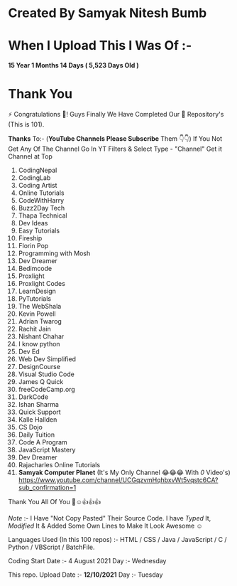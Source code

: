 <!-- # 100 Projects Completed -->

# Created By **Samyak Nitesh Bumb**

# When I Upload This I Was Of :-
**15 Year 1 Months 14 Days ( 5,523 Days Old )**

# Thank You

 ⚡ Congratulations 👏!  Guys Finally We Have Completed Our **💯** Repository's (This is 101).

**Thanks** To:-
(**YouTube Channels Please Subscribe** Them 👇👇)
If You Not Get Any Of The Channel Go In YT Filters & Select Type - "Channel"  Get it Channel at Top

1. CodingNepal
2. CodingLab
3. Coding Artist
4. Online Tutorials
5. CodeWithHarry
6. Buzz2Day Tech
7. Thapa Technical
8. Dev Ideas
9. Easy Tutorials
10. Fireship
11. Florin Pop
12. Programming with Mosh
13. Dev Dreamer
14. Bedimcode
15. Proxlight
16. Proxlight Codes
17. LearnDesign
18. PyTutorials
19. The  WebShala
20. Kevin Powell
21. Adrian Twarog
22. Rachit Jain
23. Nishant Chahar
24. I know python
25. Dev Ed
26. Web Dev Simplified
27. DesignCourse
28. Visual Studio Code
29. James Q Quick
30. freeCodeCamp.org
31. DarkCode
32. Ishan Sharma
33. Quick Support
34. Kalle Hallden
35. CS Dojo
36. Daily Tuition
37. Code A Program
38. JavaScript Mastery
39. Dev Dreamer
40. Rajacharles Online Tutorials
41. **Samyak Computer Planet**  (It's My Only Channel 😂😂😂 With *0* Video's) https://www.youtube.com/channel/UCGqzvmHqhbxvWt5vqstc6CA?sub_confirmation=1
 
Thank You All Of You 💝☺️👍👍👍

*Note* :- I Have "Not Copy Pasted" Their Source Code.
I have *Typed* It, *Modified* It & Added Some Own Lines to Make It Look Awesome ☺️

Languages Used (In this 100 repos) :- HTML  / CSS  / Java / JavaScript  / C / Python /  VBScript / BatchFile.

Coding Start Date :- 4 August 2021
Day :- Wednesday

This repo. Upload Date :- **12/10/2021**
Day :- Tuesday
